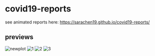# covid19-reports
see animated reports here: https://sarachen19.github.io/covid19-reports/
## previews
![newplot](https://user-images.githubusercontent.com/49016705/149421143-8f70cef1-a3ab-4299-b1fc-c5593e950413.png)
![1](https://user-images.githubusercontent.com/49016705/149421159-b19601d7-9d48-436a-a3d7-062b029d5765.jpg)
![2](https://user-images.githubusercontent.com/49016705/149421169-65bed8f6-f7b0-4b58-97aa-3c97e566dcf3.jpg)
![3](https://user-images.githubusercontent.com/49016705/149421174-40900e39-ae2e-4bb8-87e1-e7bb9359b7d9.jpg)

